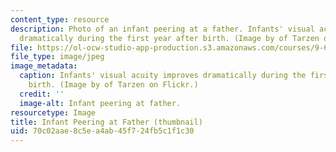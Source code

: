 ```yaml
---
content_type: resource
description: Photo of an infant peering at a father. Infants' visual acuity improves
  dramatically during the first year after birth. (Image by of Tarzen on Flickr.)
file: https://ol-ocw-studio-app-production.s3.amazonaws.com/courses/9-675-the-development-of-object-and-face-recognition-spring-2006/70c02aae8c5ea4ab45f724fb5c1f1c30_9-675s06-th.jpg
file_type: image/jpeg
image_metadata:
  caption: Infants' visual acuity improves dramatically during the first year after
    birth. (Image by of Tarzen on Flickr.)
  credit: ''
  image-alt: Infant peering at father.
resourcetype: Image
title: Infant Peering at Father (thumbnail)
uid: 70c02aae-8c5e-a4ab-45f7-24fb5c1f1c30
---
```

